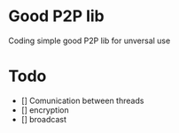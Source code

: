 # Good P2P lib
Coding simple good P2P lib for unversal use

# Todo
- [] Comunication between threads
- [] encryption
- [] broadcast